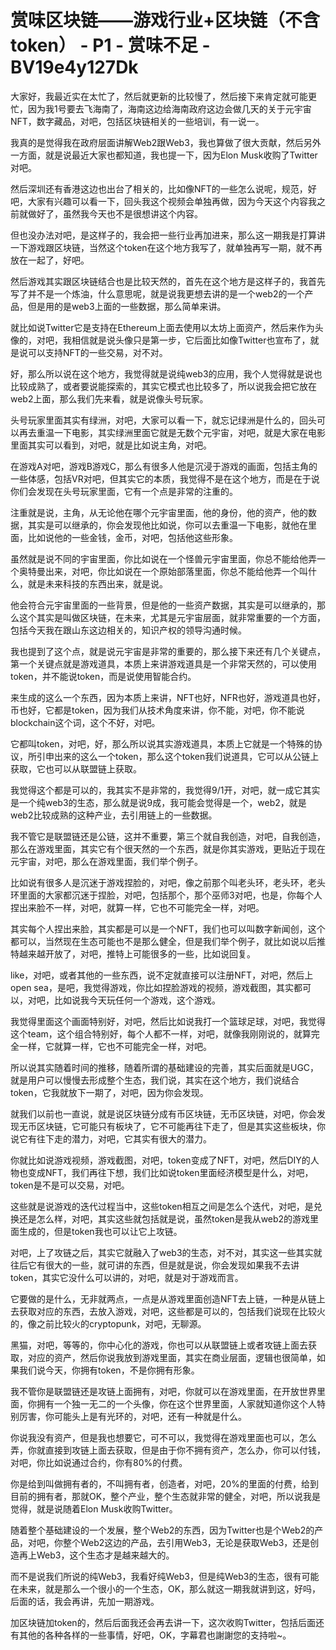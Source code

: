 # 赏味区块链——游戏行业+区块链（不含token） - P1 - 赏味不足 - BV19e4y127Dk

大家好，我最近实在太忙了，然后就更新的比较慢了，然后接下来肯定就可能更忙，因为我1号要去飞海南了，海南这边给海南政府这边会做几天的关于元宇宙 NFT，数字藏品，对吧，包括区块链相关的一些培训，有一说一。

我真的是觉得我在政府层面讲解Web2跟Web3，我也算做了很大贡献，然后另外一方面，就是说最近大家也都知道，我也提一下，因为Elon Musk收购了Twitter对吧。

然后深圳还有香港这边也出台了相关的，比如像NFT的一些怎么说呢，规范，好吧，大家有兴趣可以看一下，回头我这个视频会单独再做，因为今天这个内容我之前就做好了，虽然我今天也不是很想讲这个内容。

但也没办法对吧，是这样子的，我会把一些行业再加进来，那么这一期我是打算讲一下游戏跟区块链，当然这个token在这个地方我写了，就单独再写一期，就不再放在一起了，好吧。

然后游戏其实跟区块链结合也是比较天然的，首先在这个地方是这样子的，我首先写了并不是一个炼油，什么意思呢，就是说我更想去讲的是一个web2的一个产品，但是用的是web3上面的一些数据，那么简单来讲。

就比如说Twitter它是支持在Ethereum上面去使用以太坊上面资产，然后来作为头像的，对吧，我相信就是说头像只是第一步，它后面比如像Twitter也宣布了，就是说可以支持NFT的一些交易，对不对。

好，那么所以说在这个地方，我觉得就是说纯web3的应用，我个人觉得就是说也比较成熟了，或者要说能探索的，其实它模式也比较多了，所以说我会把它放在web2上面，那么我们先来看，就是说像头号玩家。

头号玩家里面其实有绿洲，对吧，大家可以看一下，就忘记绿洲是什么的，回头可以再去重温一下电影，其实绿洲里面它就是无数个元宇宙，对吧，就是大家在电影里面其实可以看到，对吧，就是比如说主角，对吧。

在游戏A对吧，游戏B游戏C，那么有很多人他是沉浸于游戏的画面，包括主角的一些体感，包括VR对吧，但其实它的本质，我觉得不是在这个地方，而是在于说你们会发现在头号玩家里面，它有一个点是非常的注重的。

注重就是说，主角，从无论他在哪个元宇宙里面，他的身份，他的资产，他的数据，其实是可以继承的，你会发现他比如说，你可以去重温一下电影，就他在里面，比如说他的一些金钱，金币，对吧，包括他这些形象。

虽然就是说不同的宇宙里面，你比如说在一个怪兽元宇宙里面，你总不能给他弄一个奥特曼出来，对吧，你比如说在一个原始部落里面，你总不能给他弄一个叫什么，就是未来科技的东西出来，就是说。

他会符合元宇宙里面的一些背景，但是他的一些资产数据，其实是可以继承的，那么这个其实是叫做区块链，在未来，尤其是元宇宙层面，就非常重要的一个方面，包括今天我在跟山东这边相关的，知识产权的领导沟通时候。

我也提到了这个点，就是说元宇宙是非常的重要的，那么接下来还有几个关键点，第一个关键点就是游戏道具，本质上来讲游戏道具是一个非常天然的，可以使用token，并不能说token，而是说使用智能合约。

来生成的这么一个东西，因为本质上来讲，NFT也好，NFR也好，游戏道具也好，币也好，它都是token，因为我们从技术角度来讲，你不能，对吧，你不能说blockchain这个词，这个不好，对吧。

它都叫token，对吧，好，那么所以说其实游戏道具，本质上它就是一个特殊的协议，所引申出来的这么一个token，那么这个token我们说道具，它可以从公链上获取，它也可以从联盟链上获取。

我觉得这个都是可以的，我其实不是非常的，我觉得9/1开，对吧，就一成它其实是一个纯web3的生态，那么就是说9成，我可能会觉得是一个，web2，就是web2比较成熟的这种产业，去引用链上的一些数据。

我不管它是联盟链还是公链，这并不重要，第三个就自我创造，对吧，自我创造，那么在游戏里面，其实它有个很天然的一个东西，就是你其实游戏，更贴近于现在元宇宙，对吧，那么在游戏里面，我们举个例子。

比如说有很多人是沉迷于游戏捏脸的，对吧，像之前那个叫老头环，老头环，老头环里面的大家都沉迷于捏脸，对吧，包括那个，那个巫师3对吧，也是，你每个人捏出来脸不一样，对吧，就算一样，它也不可能完全一样，对吧。

其实每个人捏出来脸，其实都是可以是一个NFT，我们也可以叫数字新闻创，这个都可以，当然现在生态可能也不是那么健全，但是我们举个例子，就比如说以后推特越来越开放了，对吧，推特上可能很多的一些，比如说回复。

like，对吧，或者其他的一些东西，说不定就直接可以注册NFT，对吧，然后上open sea，是吧，我觉得游戏，你比如捏脸游戏的视频，游戏截图，其实都可以，对吧，比如说我今天玩任何一个游戏，这个游戏。

我觉得里面这个画面特别好，对吧，然后比如说我打一个篮球足球，对吧，我觉得这个team，这个组合特别好，每个人都不一样，对吧，就像我刚刚说的，就算完全一样，它就算一样，它也不可能完全一样，对吧。

所以说其实随着时间的推移，随着所谓的基础建设的完善，其实后面就是UGC，就是用户可以慢慢去形成整个生态，我们说，其实在这个地方，我们说结合token，它我就放下一期了，对吧，因为你会发现。

就我们以前也一直说，就是说区块链分成有币区块链，无币区块链，对吧，你会发现无币区块链，它可能只有板块了，它不可能再往下走了，但是其实这些板块，你说它有往下走的潜力，对吧，它其实有很大的潜力。

你就比如说游戏视频，游戏截图，对吧，token变成了NFT，对吧，然后DIY的人物也变成NFT，我们再往下想，我们比如说token里面经济模型是什么，对吧，token是不是可以交易，对吧。

这些就是说游戏的迭代过程当中，这些token相互之间是怎么个迭代，对吧，是兑换还是怎么样，对吧，其实这些就包括就是说，虽然token是我从web2的游戏里面生成的，但是token我也可以让它上攻链。

对吧，上了攻链之后，其实它就融入了web3的生态，对不对，其实这一些其实就往后它有很大的一些，就可讲的东西，但是就是说，你会发现如果我不去讲token，其实它没什么可以讲的，对吧，就是对于游戏而言。

它要做的是什么，无非就两点，一点是从游戏里面创造NFT去上链，一种是从链上去获取对应的东西，去放入游戏，对吧，这些都是可以的，包括我们说现在比较火的，像之前比较火的cryptopunk，对吧，无聊源。

黑猫，对吧，等等的，你中心化的游戏，你也可以从联盟链上或者攻链上面去获取，对应的资产，然后你说我放到游戏里面，其实在商业层面，逻辑也很简单，如果我们说今天，你拥有token，不是你拥有形象。

我不管你是联盟链还是攻链上面拥有，对吧，你就可以在游戏里面，在开放世界里面，你拥有一个独一无二的一个头像，你在这个世界里面，人家就知道你这个人特别厉害，你可能头上是有光环的，对吧，还有一种就是什么。

你说我没有资产，但是我也想要它，可不可以，我觉得在游戏里面也可以，怎么弄，你就直接到攻链上面去获取，但是由于你不拥有资产，怎么办，你可以付钱，对吧，你比如说通过合约，你有80%的付费。

你是给到叫做拥有者的，不叫拥有者，创造者，对吧，20%的里面的付费，给到目前的拥有者，那就OK，整个产业，整个生态就非常的健全，对吧，所以说我是觉得，就是说随着Elon Musk收购Twitter。

随着整个基础建设的一个发展，整个Web2的东西，因为Twitter也是个Web2的产品，对吧，你整个Web2这边的产品，去引用Web3，无论是获取Web3，还是创造再上Web3，这个生态才是越来越大的。

而不是说我们所说的纯Web3，我看好纯Web3，但是纯Web3的生态，很有可能在未来，就是那么一个很小的一个生态，OK，那么就这一期我就讲到这，好吗，后面的话，我会再讲，先加一期游戏。

加区块链加token的，然后后面我还会再去讲一下，这次收购Twitter，包括后面还有其他的各种各样的一些事情，好吧，OK，字幕君也謝謝您的支持啦~。

